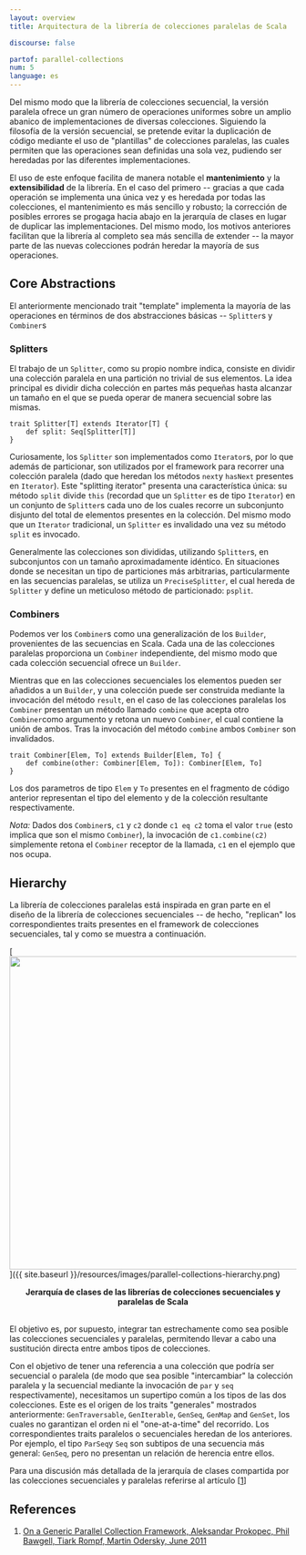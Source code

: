 ```yaml
---
layout: overview
title: Arquitectura de la librería de colecciones paralelas de Scala

discourse: false

partof: parallel-collections
num: 5
language: es
---
```


Del mismo modo que la librería de colecciones secuencial, la versión paralela
ofrece un gran número de operaciones uniformes sobre un amplio abanico de
implementaciones de diversas colecciones. Siguiendo la filosofía de la versión
secuencial, se pretende evitar la duplicación de código mediante el uso de 
"plantillas" de colecciones paralelas, las cuales permiten que las operaciones
sean definidas una sola vez, pudiendo ser heredadas por las diferentes implementaciones.

El uso de este enfoque facilita de manera notable el **mantenimiento** y la **extensibilidad**
de la librería. En el caso del primero -- gracias a que cada operación se implementa una única 
vez y es heredada por todas las colecciones, el mantenimiento es más sencillo y robusto; la 
corrección de posibles errores se progaga hacia abajo en la jerarquía de clases en lugar de 
duplicar las implementaciones. Del mismo modo, los motivos anteriores facilitan que la librería al completo sea 
más sencilla de extender -- la mayor parte de las nuevas colecciones podrán heredar la mayoría de sus 
operaciones.

## Core Abstractions

El anteriormente mencionado trait "template" implementa la mayoría de las operaciones en términos
de dos abstracciones básicas -- `Splitter`s y `Combiner`s

### Splitters

El trabajo de un `Splitter`, como su propio nombre indica, consiste en dividir una
colección paralela en una partición no trivial de sus elementos. La idea principal
es dividir dicha colección en partes más pequeñas hasta alcanzar un tamaño en el que 
se pueda operar de manera secuencial sobre las mismas.

    trait Splitter[T] extends Iterator[T] {
    	def split: Seq[Splitter[T]]
    }

Curiosamente, los `Splitter` son implementados como `Iterator`s, por lo que además de
particionar, son utilizados por el framework para recorrer una colección paralela 
(dado que heredan los métodos `next`y `hasNext` presentes en `Iterator`). 
Este "splitting iterator" presenta una característica única: su método `split`
divide `this` (recordad que un `Splitter` es de tipo `Iterator`) en un conjunto de
`Splitter`s cada uno de los cuales recorre un subconjunto disjunto del total de
elementos presentes en la colección. Del mismo modo que un `Iterator` tradicional,
un `Splitter` es invalidado una vez su método `split` es invocado.

Generalmente las colecciones son divididas, utilizando `Splitter`s, en subconjuntos
con un tamaño aproximadamente idéntico. En situaciones donde se necesitan un tipo de
particiones más arbitrarias, particularmente en las secuencias paralelas, se utiliza un 
`PreciseSplitter`, el cual hereda de `Splitter` y define un meticuloso método de
 particionado: `psplit`.

### Combiners

Podemos ver los `Combiner`s como una generalización de los `Builder`, provenientes
de las secuencias en Scala. Cada una de las colecciones paralelas proporciona un
`Combiner` independiente, del mismo modo que cada colección secuencial ofrece un
`Builder`.

Mientras que en las colecciones secuenciales los elementos pueden ser añadidos a un
`Builder`, y una colección puede ser construida mediante la invocación del método
`result`, en el caso de las colecciones paralelas los `Combiner` presentan un método
llamado `combine` que acepta otro `Combiner`como argumento y retona un nuevo `Combiner`,
el cual contiene la unión de ambos. Tras la invocación del método `combine` ambos
`Combiner` son invalidados. 

    trait Combiner[Elem, To] extends Builder[Elem, To] {
    	def combine(other: Combiner[Elem, To]): Combiner[Elem, To]
    }

Los dos parametros de tipo `Elem` y `To` presentes en el fragmento de código anterior
representan el tipo del elemento y de la colección resultante respectivamente. 

_Nota:_ Dados dos `Combiner`s, `c1` y `c2` donde `c1 eq c2` toma el valor `true`
(esto implica que son el mismo `Combiner`), la invocación de `c1.combine(c2)`
simplemente retona el `Combiner` receptor de la llamada, `c1` en el ejemplo que
nos ocupa.

## Hierarchy

La librería de colecciones paralelas está inspirada en gran parte en el diseño
de la librería de colecciones secuenciales -- de hecho, "replican" los correspondientes
traits presentes en el framework de colecciones secuenciales, tal y como se muestra
a continuación.

[<img src="{{ site.baseurl }}/resources/images/parallel-collections-hierarchy.png" width="550">]({{ site.baseurl }}/resources/images/parallel-collections-hierarchy.png)

<center><b>Jerarquía de clases de las librerías de colecciones secuenciales y paralelas de Scala</b></center>
<br/>

El objetivo es, por supuesto, integrar tan estrechamente como sea posible las colecciones
secuenciales y paralelas, permitendo llevar a cabo una sustitución directa entre ambos 
tipos de colecciones.

Con el objetivo de tener una referencia a una colección que podría ser secuencial o 
paralela (de modo que sea posible "intercambiar" la colección paralela y la secuencial
mediante la invocación de `par` y `seq` respectivamente), necesitamos un supertipo común a
los tipos de las dos colecciones. Este es el origen de los traits "generales" mostrados
anteriormente: `GenTraversable`, `GenIterable`, `GenSeq`, `GenMap` and `GenSet`, los cuales
no garantizan el orden ni el "one-at-a-time" del recorrido. Los correspondientes traits paralelos
o secuenciales heredan de los anteriores. Por ejemplo, el tipo `ParSeq`y `Seq` son subtipos
de una secuencia más general: `GenSeq`, pero no presentan un relación de herencia entre ellos.

Para una discusión más detallada de la jerarquía de clases compartida por las colecciones secuenciales y
paralelas referirse al artículo \[[1][1]\]

## References

1. [On a Generic Parallel Collection Framework, Aleksandar Prokopec, Phil Bawgell, Tiark Rompf, Martin Odersky, June 2011][1]

[1]: http://infoscience.epfl.ch/record/165523/files/techrep.pdf "flawed-benchmark"
